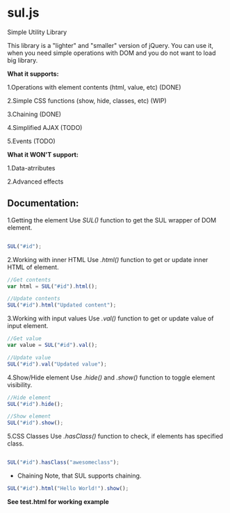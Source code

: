 # sul.js
Simple Utility Library

This library is a "lighter" and "smaller" version of jQuery. You can use it, when you need simple operations with DOM and you do not want to load big library.

**What it supports:**

1.Operations with element contents (html, value, etc) (DONE)

2.Simple CSS functions (show, hide, classes, etc) (WIP)

3.Chaining (DONE)

4.Simplified AJAX (TODO)

5.Events (TODO)


**What it WON'T support:**

1.Data-atrributes

2.Advanced effects 

## Documentation:

1.Getting the element
Use *SUL()* function to get the SUL wrapper of DOM element.
```javascript

SUL("#id");

```
2.Working with inner HTML
Use *.html()* function to get or update inner HTML of element.

```javascript
//Get contents
var html = SUL("#id").html();

//Update contents
SUL("#id").html("Updated content");

```

3.Working with input values
Use *.val()* function to get or update value of input element.

```javascript
//Get value
var value = SUL("#id").val();

//Update value
SUL("#id").val("Updated value");
```

4.Show/Hide element
Use *.hide()* and *.show()* function to toggle element visibility.

```javascript
//Hide element
SUL("#id").hide();

//Show element
SUL("#id").show();
```

5.CSS Classes
Use *.hasClass()* function to check, if elements has specified class.
```javascript

SUL("#id").hasClass("awesomeclass");

```

- Chaining
Note, that SUL supports chaining.

```javascript
SUL("#id").html("Hello World!").show();
```

**See test.html for working example**

